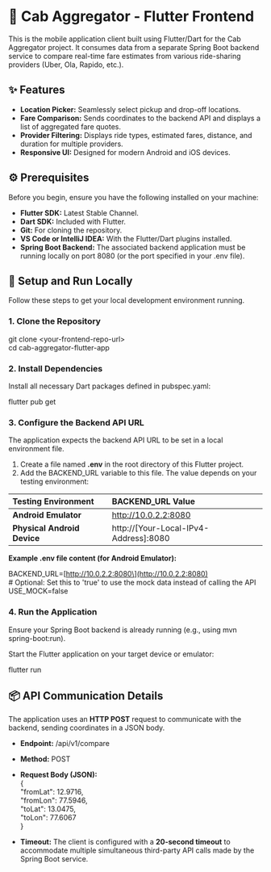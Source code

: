 # **🚕 Cab Aggregator \- Flutter Frontend**

This is the mobile application client built using Flutter/Dart for the Cab Aggregator project. It consumes data from a separate Spring Boot backend service to compare real-time fare estimates from various ride-sharing providers (Uber, Ola, Rapido, etc.).

## **✨ Features**

* **Location Picker:** Seamlessly select pickup and drop-off locations.  
* **Fare Comparison:** Sends coordinates to the backend API and displays a list of aggregated fare quotes.  
* **Provider Filtering:** Displays ride types, estimated fares, distance, and duration for multiple providers.  
* **Responsive UI:** Designed for modern Android and iOS devices.

## **⚙️ Prerequisites**

Before you begin, ensure you have the following installed on your machine:

* **Flutter SDK:** Latest Stable Channel.  
* **Dart SDK:** Included with Flutter.  
* **Git:** For cloning the repository.  
* **VS Code or IntelliJ IDEA:** With the Flutter/Dart plugins installed.  
* **Spring Boot Backend:** The associated backend application must be running locally on port 8080 (or the port specified in your .env file).

## **🚀 Setup and Run Locally**

Follow these steps to get your local development environment running.

### **1\. Clone the Repository**

git clone \<your-frontend-repo-url\>  
cd cab-aggregator-flutter-app

### **2\. Install Dependencies**

Install all necessary Dart packages defined in pubspec.yaml:

flutter pub get

### **3\. Configure the Backend API URL**

The application expects the backend API URL to be set in a local environment file.

1. Create a file named **.env** in the root directory of this Flutter project.  
2. Add the BACKEND\_URL variable to this file. The value depends on your testing environment:

| Testing Environment | BACKEND\_URL Value |
| :---- | :---- |
| **Android Emulator** | http://10.0.2.2:8080 |
| **Physical Android Device** | http://\[Your-Local-IPv4-Address\]:8080 |

**Example .env file content (for Android Emulator):**

BACKEND\_URL=\[http://10.0.2.2:8080\](http://10.0.2.2:8080)  
\# Optional: Set this to 'true' to use the mock data instead of calling the API  
USE\_MOCK=false

### **4\. Run the Application**

Ensure your Spring Boot backend is already running (e.g., using mvn spring-boot:run).

Start the Flutter application on your target device or emulator:

flutter run

## **📦 API Communication Details**

The application uses an **HTTP POST** request to communicate with the backend, sending coordinates in a JSON body.

* **Endpoint:** /api/v1/compare  
* **Method:** POST  
* **Request Body (JSON):**  
  {  
      "fromLat": 12.9716,  
      "fromLon": 77.5946,  
      "toLat": 13.0475,  
      "toLon": 77.6067  
  }

* **Timeout:** The client is configured with a **20-second timeout** to accommodate multiple simultaneous third-party API calls made by the Spring Boot service.